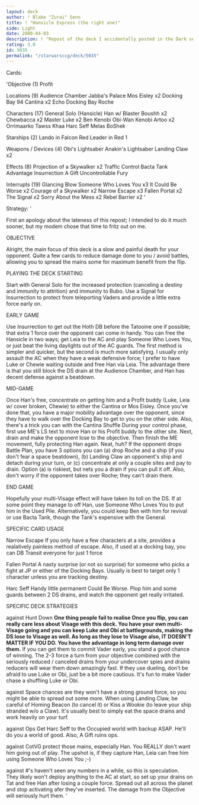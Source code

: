 ```yaml
---
layout: deck
author: ! Blake "Zurai" Senn
title: ! "Hansicle Express (the right one)"
side: Light
date: 2000-04-03
description: ! "Repost of the deck I accidentally posted in the Dark section."
rating: 3.0
id: 5035
permalink: "/starwarsccg/deck/5035"
---
```

Cards: 

'Objective (1)
Profit

Locations (9)
Audience Chamber
Jabba's Palace
Mos Eisley x2
Docking Bay 94
Cantina x2
Echo Docking Bay
Roche

Characters (17)
General Solo (Hansicle)
Han w/ Blaster
Boushh x2
Chewbacca x2
Master Luke x2
Ben Kenobi
Obi-Wan Kenobi
Artoo x2
Orrimaarko
Tawss Khaa
Harc Seff
Melas
BoShek

Starships (2)
Lando in Falcon
Red Leader in Red 1

Weapons / Devices (4)
Obi's Lightsaber
Anakin's Lightsaber
Landing Claw x2

Effects (8)
Projection of a Skywalker x2
Traffic Control
Bacta Tank
Advantage
Insurrection
A Gift
Uncontrollable Fury

Interrupts (19)
Glancing Blow
Someone Who Loves You x3
It Could Be Worse x2
Courage of a Skywalker x2
Narrow Escape x3
Fallen Portal x2
The Signal x2
Sorry About the Mess x2
Rebel Barrier x2 '

Strategy: '

First an apology about the lateness of this repost; I intended to do it much sooner, but my modem chose that time to fritz out on me.


OBJECTIVE

Alright, the main focus of this deck is a slow and painful death for your
opponent. Quite a few cards to reduce damage done to you / avoid battles,
allowing you to spread the mains some for maximum benefit from the flip.

PLAYING THE DECK
STARTING

Start with General Solo for the increased protection (canceling a destiny and immunity to attrition) and immunity to Bubo. Use a Signal for Insurrection to protect from teleporting Vaders and provide a little extra force early on.

EARLY GAME

Use Insurrection to get out the Hoth DB before the Tatooine one if possible; that
extra 1 force over the opponent can come in handy.
You can free the Hansicle in two ways; get Leia to the AC and play Someone
Who Loves You, or just beat the living daylights out of the AC guards. The first
method is simpler and quicker, but the second is much more satisfying.
I usually only assault the AC when they have a weak defensive force; I prefer to
have Luke or Chewie waiting outside and free Han via Leia. The advantage there
is that you still block the DS drain at the Audience Chamber, and Han has
decent defense against a beatdown.

MID-GAME

Once Han's free, concentrate on getting him and a Profit buddy (Luke, Leia w/
cover broken, Chewie) to either the Cantina or Mos Eisley. Once you've done
that, you have a major mobility advantage over the opponent, since they have to
walk over the Docking Bay to get to you on the other side. Also, there's a trick
you can with the Cantina Shuffle During your control phase, first use ME's LS
text to move Han or his Profit buddy to the other site. Next, drain and make the
opponent lose to the objective. Then finish the ME movement, fully protecting
Han again. Neat, huh?
If the opponent drops Battle Plan, you have 3 options you can (a) drop Roche
and a ship (if you don't fear a space beatdown), (b) Landing Claw an opponent's
ship and detach during your turn, or (c) concentrate at only a couple sites and
pay to drain. Option (a) is riskiest, but nets you a drain if you can pull it off.
Also, don't worry if the opponent takes over Roche; they can't drain there.

END GAME

Hopefully your multi-Visage effect will have taken its toll on the DS. If at some
point they manage to off Han, use Someone Who Loves You to put him in the
Used Pile. Alternatively, you could keep Ben with him for revival or use Bacta
Tank, though the Tank's expensive with the General.

SPECIFIC CARD USAGE

Narrow Escape If you only have a few characters at a site, provides a realatively painless method of escape. Also, if used at a docking bay, you can DB Transit everyone for just 1 force

Fallen Portal A nasty surprise (or not so surprise) for someone who picks a fight at JP or either of the Docking Bays. Usually is best to target only 1 character unless you are tracking destiny.

Harc Seff Handy little permanent Could Be Worse. Plop him and some guards between 2 DS drains, and watch the opponent get really irritated.

SPECIFIC DECK STRATEGIES

against Hunt Down **One thing people fail to realise Once you flip, you can really care less about Visage with this deck. You have your own multi-Visage going and you can keep Luke and Obi at battlegrounds, making the DS lose to Visage as well. As long as they lose to Visage also, IT DOESN'T MATTER IF YOU DO. You have the advantage in long term damage over them.**  If you can get them to commit Vader early, you stand a good chance of winning. The 2-3 force a turn from your objective combined with the seriously reduced / canceled drains from your undercover spies and drains reducers will wear them down amazingly fast. If they use dueling, don't be afraid to use Luke or Obi, just be a bit more cautious. It's fun to make Vader chase a shuffling Luke or Obi.

against Space chances are they won't have a strong ground force, so you might be able to spread out some more. When using Landing Claw, be careful of
Homing Beacon (to cancel it) or Kiss a Wookie (to leave your ship stranded w/o a Claw). It's usually best to simply eat the space drains and work heavily on your turf.

against Ops Get Harc Seff to the Occupied world with backup ASAP. He'll do
you a world of good. Also, A Gift ruins ops.

against CotVG protect those mains, especially Han. You REALLY don't want him going out of play. The upshot is, if they capture Han, Leia can free him using Someone Who Loves You ;-)

against #'s haven't seen any numbers in a while, so this is speculation. They
likely won't deploy anything to the AC at start, so set up your drains on Tat and
free Han after losing a couple force. Spread out all across the planet and stop
activating afer they've inserted. The damage from the Objective will seriously hurt them.
'
